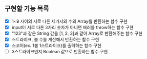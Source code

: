 ## 구현할 기능 목록

- [x] 1~9 사이의 서로 다른 세가지의 수의 Array를 반환하는 함수 구현
- [x] input이 서로 다른 3자리 숫자가 아니면 에러를 throw하는 함수 구현
- [x] "123"과 같은 String 값을 [1, 2, 3]과 같이 Array로 반환해주는 함수 구현
- [x] 스트라이크, 볼 수를 계산해서 반환하는 함수 구현
- [x] 스코어(ex. 1볼 1스트라이크)를 출력하는 함수 구현
- [ ] 3스트라이크인지 Boolean 값으로 반환하는 함수 구현
